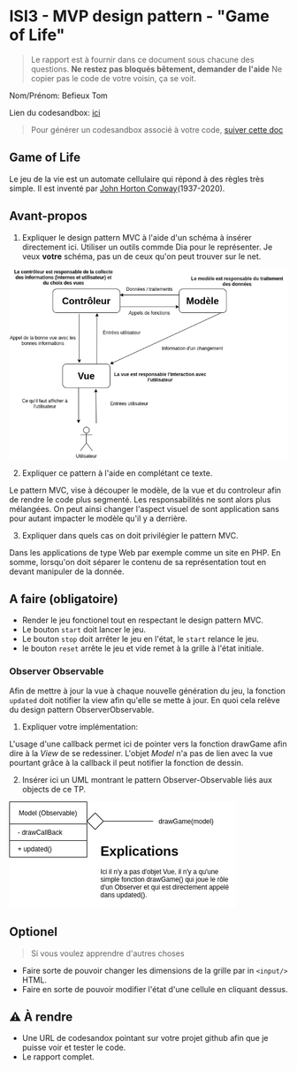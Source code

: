 # ISI3 - MVP design pattern - "Game of Life"

> Le rapport est à fournir dans ce document sous chacune des questions. 
> **Ne restez pas bloqués bêtement, demander de l'aide**
> Ne copier pas le code de votre voisin, ça se voit.

Nom/Prénom: Befieux Tom

Lien du codesandbox: [ici](https://codesandbox.io/s/recursing-albattani-3p4zp)

> Pour générer un codesandbox associé à votre code, [suiver cette doc](https://codesandbox.io/docs/importing#import-from-github)

## Game of Life

Le jeu de la vie est un automate cellulaire qui répond à des règles très simple.
Il est inventé par [John Horton Conway](https://fr.wikipedia.org/wiki/John_Horton_Conway)(1937-2020).

## Avant-propos

1. Expliquer le design pattern MVC à l'aide d'un schéma à insérer directement ici. 
Utiliser un outils commde Dia pour le représenter. Je veux **votre** schéma, pas un de ceux qu'on peut trouver sur le net.

![Schema pattern](MVC.png)

2. Expliquer ce pattern à l'aide en complétant ce texte.

Le pattern MVC, vise à découper le modèle, de la vue et du controleur afin de rendre le code plus segmenté.
Les responsabilités ne sont alors plus mélangées.
On peut ainsi changer l'aspect visuel de sont application sans pour autant impacter le modèle qu'il y a derrière.

3. Expliquer dans quels cas on doit privilégier le pattern MVC.

Dans les applications de type Web par exemple comme un site en PHP. En somme, lorsqu'on doit séparer le contenu de sa représentation tout en devant manipuler de la donnée.

## A faire (obligatoire)

- Render le jeu fonctionel tout en respectant le design pattern MVC.
- Le bouton `start` doit lancer le jeu.
- Le bouton `stop` doit arrêter le jeu en l'état, le `start` relance le jeu.
- le bouton `reset` arrête le jeu et vide remet à la grille à l'état initiale.

### Observer Observable

Afin de mettre à jour la vue à chaque nouvelle génération du jeu, la fonction `updated` doit notifier la view afin qu'elle se mette à jour.
En quoi cela relève du design pattern ObserverObservable.

1. Expliquer votre implémentation:

L'usage d'une callback permet ici de pointer vers la fonction drawGame afin dire à la _View_ de se redessiner.
L'objet _Model_ n'a pas de lien avec la vue pourtant grâce à la callback il peut notifier la fonction de dessin.

2. Insérer ici un UML montrant le pattern Observer-Observable liés aux objects de ce TP.

![Schema pattern Observer](Observer.png)

## Optionel

> Si vous voulez apprendre d'autres choses

- Faire sorte de pouvoir changer les dimensions de la grille par in `<input/>` HTML.
- Faire en sorte de pouvoir modifier l'état d'une cellule en cliquant dessus.

## :warning: À rendre

- Une URL de codesandox pointant sur votre projet github afin que je puisse voir et tester le code.
- Le rapport complet.
